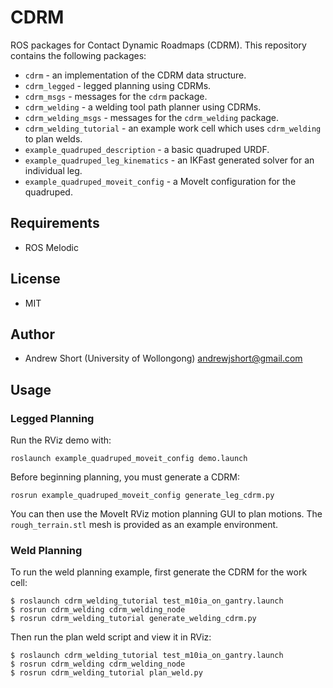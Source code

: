 # CDRM

ROS packages for Contact Dynamic Roadmaps (CDRM). This repository contains the following packages:

* `cdrm` - an implementation of the CDRM data structure.
* `cdrm_legged` - legged planning using CDRMs.
* `cdrm_msgs` - messages for the `cdrm` package.
* `cdrm_welding` - a welding tool path planner using CDRMs.
* `cdrm_welding_msgs` - messages for the `cdrm_welding` package.
* `cdrm_welding_tutorial` - an example work cell which uses `cdrm_welding` to plan welds.
* `example_quadruped_description` - a basic quadruped URDF.
* `example_quadruped_leg_kinematics` - an IKFast generated solver for an individual leg.
* `example_quadruped_moveit_config` - a MoveIt configuration for the quadruped.

## Requirements

* ROS Melodic

## License

* MIT

## Author

* Andrew Short (University of Wollongong) <andrewjshort@gmail.com>

## Usage

### Legged Planning

Run the RViz demo with:

```
roslaunch example_quadruped_moveit_config demo.launch
```

Before beginning planning, you must generate a CDRM:

```
rosrun example_quadruped_moveit_config generate_leg_cdrm.py
```

You can then use the MoveIt RViz motion planning GUI to plan motions. The `rough_terrain.stl` mesh is provided as
an example environment.

### Weld Planning

To run the weld planning example, first generate the CDRM for the work cell:

```
$ roslaunch cdrm_welding_tutorial test_m10ia_on_gantry.launch
$ rosrun cdrm_welding cdrm_welding_node
$ rosrun cdrm_welding_tutorial generate_welding_cdrm.py
```

Then run the plan weld script and view it in RViz:

```
$ roslaunch cdrm_welding_tutorial test_m10ia_on_gantry.launch
$ rosrun cdrm_welding cdrm_welding_node
$ rosrun cdrm_welding_tutorial plan_weld.py
```
